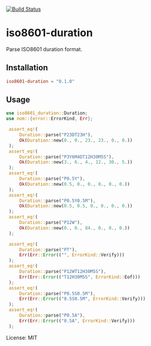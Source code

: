 [![Build Status](https://travis-ci.org/PoiScript/iso8601-duration.svg?branch=master)](https://travis-ci.org/PoiScript/iso8601-duration)

# iso8601-duration

Parse ISO8601 duration format.

## Installation

```toml
iso8601-duration = "0.1.0"
```

## Usage

```rust
use iso8601_duration::Duration;
use nom::{error::ErrorKind, Err};

 assert_eq!(
     Duration::parse("P23DT23H"),
     Ok(Duration::new(0., 0., 23., 23., 0., 0.))
 );
 assert_eq!(
     Duration::parse("P3Y6M4DT12H30M5S"),
     Ok(Duration::new(3., 6., 4., 12., 30., 5.))
 );
 assert_eq!(
     Duration::parse("P0.5Y"),
     Ok(Duration::new(0.5, 0., 0., 0., 0., 0.))
 );
 assert_eq!(
     Duration::parse("P0.5Y0.5M"),
     Ok(Duration::new(0.5, 0.5, 0., 0., 0., 0.))
 );
 assert_eq!(
     Duration::parse("P12W"),
     Ok(Duration::new(0., 0., 84., 0., 0., 0.))
 );

 assert_eq!(
     Duration::parse("PT"),
     Err(Err::Error(("", ErrorKind::Verify)))
 );
 assert_eq!(
     Duration::parse("P12WT12H30M5S"),
     Err(Err::Error(("T12H30M5S", ErrorKind::Eof)))
 );
 assert_eq!(
     Duration::parse("P0.5S0.5M"),
     Err(Err::Error(("0.5S0.5M", ErrorKind::Verify)))
 );
 assert_eq!(
     Duration::parse("P0.5A"),
     Err(Err::Error(("0.5A", ErrorKind::Verify)))
 );
```

License: MIT

